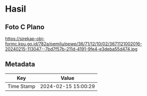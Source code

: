 # Hasil

## Foto C Plano

https://sirekap-obj-formc.kpu.go.id/782a/pemilu/ppwp/36/71/12/10/02/3671121002016-20240215-113047--7bd7f57b-211d-4191-9fe4-e3deba55d474.jpg


## Metadata

| Key        | Value               |
| ---------- | ------------------- |
| Time Stamp | 2024-02-15 15:00:29 |



